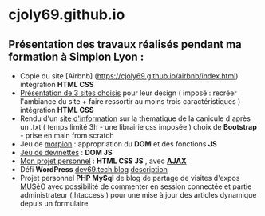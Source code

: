 # cjoly69.github.io
## Présentation des travaux réalisés pendant ma formation à Simplon Lyon :
* Copie du site [Airbnb] (https://cjoly69.github.io/airbnb/index.html) intégration **HTML CSS**
* [Présentation de 3 sites choisis](https://cjoly69.github.io/) pour leur design ( imposé : recréer l'ambiance du site + faire ressortir au moins trois caractéristiques ) intégration **HTML CSS**
* Rendu d'un [site d'information](https://cjoly69.github.io/MEP_canicule/index.html) sur la thématique de la canicule d'après un .txt ( temps limité 3h - une librairie css imposée ) choix de **Bootstrap** - prise en main from scratch
* Jeu de [morpion](https://cjoly69.github.io/morpion/index.html) : appropriation du **DOM** et des fonctions **JS**
* [Jeu de devinettes](https://cjoly69.github.io/jeu-henri-4/h4.html) : **DOM JS**
* [Mon projet personnel](https://cjoly69.github.io/pp/index.html) : **HTML CSS JS** , avec **[AJAX](http://cjoly.fr/projet_math_competences/)**
* Défi **WordPress** [dev69.tech.blog](https://dev69.tech.blog/) [description](https://cjoly69.github.io/defi_wp.html)
* Projet personnel **PHP MySql** de blog de partage de visites d'expos [MUSéO](http://cjoly.fr/museo/) avec possibilité de commenter en session connectée et partie administrateur (.htaccess )  pour une mise à jour des articles dynamique depuis un formulaire

